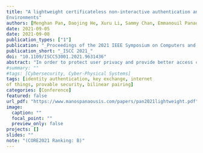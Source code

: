 ```yaml
---
title: "A lightweight certificateless non-interactive authentication and key exchange protocol for IoT
Environments"
authors: [Menghan Pan, Daojing He, Xuru Li, Sammy Chan, Emmanouil Panaousis, Yun Gao]
date: 2021-09-05
date: 2021-09-08
publication_types: ["1"]
publication: "_Proceedings of the 2021 IEEE Symposium on Computers and Communications_"
publication_short: "_ISCC 2021_"
doi: "10.1109/ISCC53001.2021.9631436"
abstract: "In order to protect user privacy and provide better access control in Internet of Things (IoT) environments, designing an appropriate two-party authentication and key exchange protocol is a prominent challenge. In this paper, we propose a lightweight certificateless non-interactive authentication and key exchange (CNAKE) protocol for mutual authentication between remote users and smart devices. Based on elliptic curves, our lightweight protocol provides high security performance, realizes non-interactive authentication between the two entities, and effectively reduces communication overhead. Under the random oracle model, the proposed protocol is provably secure based on the Computational Diffie-Hellman and Bilinear Diffie-Hellman hardness assumption. Finally, through a series of experiments and comprehensive performance analysis, we demonstrate that our scheme is fast and secure."
#summary: ""
#tags: [Cybersecurity, Cyber-Physical Systems]
tags: [identity authentication, key exchange, internet
of things, provable security, bilinear pairing]
categories: [Conference]
featured: false
url_pdf: "https://www.manospanaousis.com/papers/pan2021lightweight.pdf"
image:
  caption: ""
  focal_point: ""
  preview_only: false
projects: []
slides: ""
note: "(CORE2021 Ranking: B)"
---
```

